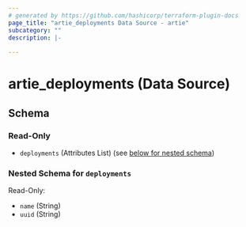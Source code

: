 ```yaml
---
# generated by https://github.com/hashicorp/terraform-plugin-docs
page_title: "artie_deployments Data Source - artie"
subcategory: ""
description: |-
  
---
```


# artie_deployments (Data Source)





<!-- schema generated by tfplugindocs -->
## Schema

### Read-Only

- `deployments` (Attributes List) (see [below for nested schema](#nestedatt--deployments))

<a id="nestedatt--deployments"></a>
### Nested Schema for `deployments`

Read-Only:

- `name` (String)
- `uuid` (String)
